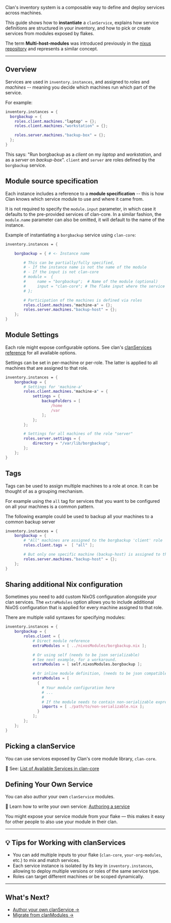 Clan's inventory system is a composable way to define and deploy services across
machines.

This guide shows how to **instantiate** a `clanService`, explains how service
definitions are structured in your inventory, and how to pick or create services
from modules exposed by flakes.

The term **Multi-host-modules** was introduced previously in the [nixus
repository](https://github.com/infinisil/nixus) and represents a similar
concept.

______________________________________________________________________

## Overview

Services are used in `inventory.instances`, and assigned to *roles* and
*machines* -- meaning you decide which machines run which part of the service.

For example:

```nix
inventory.instances = {
  borgbackup = {
    roles.client.machines."laptop" = {};
    roles.client.machines."workstation" = {};

    roles.server.machines."backup-box" = {};
  };
}
```

This says: "Run borgbackup as a *client* on my *laptop* and *workstation*, and
as a *server* on *backup-box*". `client` and `server` are roles defined by the
`borgbackup` service.

## Module source specification

Each instance includes a reference to a **module specification** -- this is how
Clan knows which service module to use and where it came from.

It is not required to specify the `module.input` parameter, in which case it
defaults to the pre-provided services of clan-core. In a similar fashion, the
`module.name` parameter can also be omitted, it will default to the name of the
instance.

Example of instantiating a `borgbackup` service using `clan-core`:

```nix
inventory.instances = {

    borgbackup = { # <- Instance name

        # This can be partially/fully specified,
        # - If the instance name is not the name of the module
        # - If the input is not clan-core
        # module =  {
        #     name = "borgbackup";  # Name of the module (optional)
        #     input = "clan-core"; # The flake input where the service is defined (optional)
        # };

        # Participation of the machines is defined via roles
        roles.client.machines."machine-a" = {};
        roles.server.machines."backup-host" = {};
    };
}
```

## Module Settings

Each role might expose configurable options. See clan's [clanServices
reference](../../services/official/index.md) for all available options.

Settings can be set in per-machine or per-role. The latter is applied to all
machines that are assigned to that role.


```nix
inventory.instances = {
    borgbackup = {
        # Settings for 'machine-a'
        roles.client.machines."machine-a" = {
            settings = {
                backupFolders = [
                    /home
                    /var
                ];
            };
        };

        # Settings for all machines of the role "server"
        roles.server.settings = {
            directory = "/var/lib/borgbackup";
        };
    };
}
```

## Tags

Tags can be used to assign multiple machines to a role at once. It can be thought of as a grouping mechanism.

For example using the `all` tag for services that you want to be configured on all
your machines is a common pattern.

The following example could be used to backup all your machines to a common
backup server

```nix
inventory.instances = {
    borgbackup = {
        # "All" machines are assigned to the borgbackup 'client' role
        roles.client.tags =  [ "all" ];

        # But only one specific machine (backup-host) is assigned to the 'server' role
        roles.server.machines."backup-host" = {};
    };
}
```

## Sharing additional Nix configuration

Sometimes you need to add custom NixOS configuration alongside your clan
services. The `extraModules` option allows you to include additional NixOS
configuration that is applied for every machine assigned to that role.

There are multiple valid syntaxes for specifying modules:

```nix
inventory.instances = {
    borgbackup = {
        roles.client = {
            # Direct module reference
            extraModules = [ ../nixosModules/borgbackup.nix ];

            # Or using self (needs to be json serializable)
            # See next example, for a workaround.
            extraModules = [ self.nixosModules.borgbackup ];

            # Or inline module definition, (needs to be json compatible)
            extraModules = [
              {
                # Your module configuration here
                # ...
                #
                # If the module needs to contain non-serializable expressions:
                imports = [ ./path/to/non-serializable.nix ];
              }
            ];
        };
    };
}
```

## Picking a clanService

You can use services exposed by Clan's core module library, `clan-core`.

🔗 See: [List of Available Services in clan-core](../../services/official/index.md)

## Defining Your Own Service

You can also author your own `clanService` modules.

🔗 Learn how to write your own service: [Authoring a service](../../guides/services/community.md)

You might expose your service module from your flake — this makes it easy for other people to also use your module in their clan.

______________________________________________________________________

## 💡 Tips for Working with clanServices

- You can add multiple inputs to your flake (`clan-core`, `your-org-modules`, etc.) to mix and match services.
- Each service instance is isolated by its key in `inventory.instances`, allowing to deploy multiple versions or roles of the same service type.
- Roles can target different machines or be scoped dynamically.

______________________________________________________________________

## What's Next?

- [Author your own clanService →](../../guides/services/community.md)
- [Migrate from clanModules →](../../guides/migrations/migrate-inventory-services.md)
